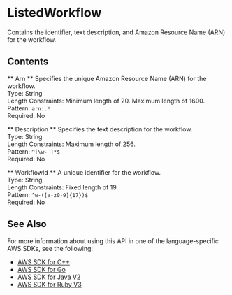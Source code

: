 # ListedWorkflow<a name="API_ListedWorkflow"></a>

Contains the identifier, text description, and Amazon Resource Name \(ARN\) for the workflow\.

## Contents<a name="API_ListedWorkflow_Contents"></a>

 ** Arn **   <a name="TransferFamily-Type-ListedWorkflow-Arn"></a>
Specifies the unique Amazon Resource Name \(ARN\) for the workflow\.  
Type: String  
Length Constraints: Minimum length of 20\. Maximum length of 1600\.  
Pattern: `arn:.*`   
Required: No

 ** Description **   <a name="TransferFamily-Type-ListedWorkflow-Description"></a>
Specifies the text description for the workflow\.  
Type: String  
Length Constraints: Maximum length of 256\.  
Pattern: `^[\w- ]*$`   
Required: No

 ** WorkflowId **   <a name="TransferFamily-Type-ListedWorkflow-WorkflowId"></a>
A unique identifier for the workflow\.  
Type: String  
Length Constraints: Fixed length of 19\.  
Pattern: `^w-([a-z0-9]{17})$`   
Required: No

## See Also<a name="API_ListedWorkflow_SeeAlso"></a>

For more information about using this API in one of the language\-specific AWS SDKs, see the following:
+  [AWS SDK for C\+\+](https://docs.aws.amazon.com/goto/SdkForCpp/transfer-2018-11-05/ListedWorkflow) 
+  [AWS SDK for Go](https://docs.aws.amazon.com/goto/SdkForGoV1/transfer-2018-11-05/ListedWorkflow) 
+  [AWS SDK for Java V2](https://docs.aws.amazon.com/goto/SdkForJavaV2/transfer-2018-11-05/ListedWorkflow) 
+  [AWS SDK for Ruby V3](https://docs.aws.amazon.com/goto/SdkForRubyV3/transfer-2018-11-05/ListedWorkflow) 